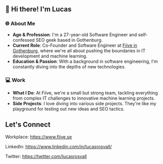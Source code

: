 ## 👋 Hi there! I'm Lucas

### 🌐 About Me
- **Age & Profession**: I'm a 27-year-old Software Engineer and self-confessed SEO geek based in Gothenburg.
- **Current Role**: Co-Founder and Software Engineer at [Fiive in Gothenburg](https://www.fiive.se), where we're all about pushing the boundaries in IT development and machine learning.
- **Education & Passion**: With a background in software engineering, I'm constantly diving into the depths of new technologies.

### 💻 Work
- **What I Do**: At Fiive, we're a small but strong team, tackling everything from complex IT challenges to innovative machine learning projects.
- **Side Projects**: I love diving into various side projects. They're like my playground for testing out new ideas and SEO tactics.

## Let's Connect

Workplace: https://www.fiive.se

LinkedIn: https://www.linkedin.com/in/lucasrosvall/

Twitter: https://twitter.com/lucasrosvall
